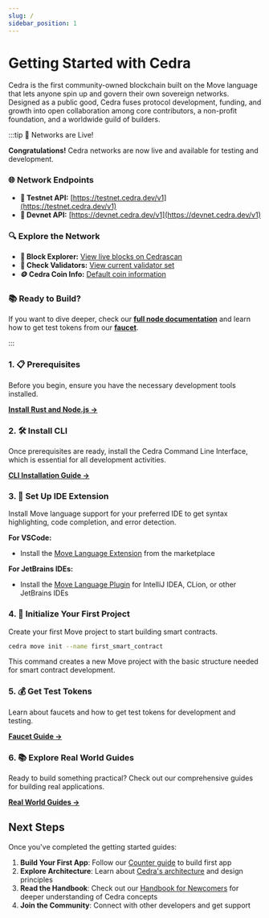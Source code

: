 ```yaml
---
slug: /
sidebar_position: 1
---
```


# Getting Started with Cedra
Cedra is the first community-owned blockchain built on the Move language that lets anyone spin up and govern their own sovereign networks. Designed as a public good, Cedra fuses protocol development, funding, and growth into open collaboration among core contributors, a non-profit foundation, and a worldwide guild of builders.



:::tip 🎉 Networks are Live!

**Congratulations!** Cedra networks are now live and available for testing and development.

### 🌐 Network Endpoints

- **🚀 Testnet API:** [https://testnet.cedra.dev/v1](https://testnet.cedra.dev/v1)
- **🔧 Devnet API:** [https://devnet.cedra.dev/v1](https://devnet.cedra.dev/v1)

### 🔍 Explore the Network

- **🔎 Block Explorer:** [View live blocks on Cedrascan](https://cedrascan.com)
- **👥 Check Validators:** [View current validator set](https://testnet.cedra.dev/v1/accounts/0x1/resource/0x1::stake::ValidatorSet)
- **🪙 Cedra Coin Info:** [Default coin information](https://testnet.cedra.dev/v1/accounts/0x1/resource/0x1::coin::CoinInfo%3C0x1::cedra_coin::CedraCoin%3E)

### 📚 Ready to Build?

If you want to dive deeper, check our [**full node documentation**](nodes/full-node) and learn how to get test tokens from our [**faucet**](/getting-started/faucet).

:::


### 1. 📋 Prerequisites
Before you begin, ensure you have the necessary development tools installed.

[**Install Rust and Node.js →**](/getting-started/libs)

### 2. 🛠️ Install CLI
Once prerequisites are ready, install the Cedra Command Line Interface, which is essential for all development activities.

[**CLI Installation Guide →**](/getting-started/cli)

### 3. 🔧 Set Up IDE Extension
Install Move language support for your preferred IDE to get syntax highlighting, code completion, and error detection.

**For VSCode:**
- Install the [Move Language Extension](https://marketplace.visualstudio.com/items?itemName=MoveBit.aptos-move-analyzer) from the marketplace

**For JetBrains IDEs:**
- Install the [Move Language Plugin](https://plugins.jetbrains.com/plugin/14721-move-on-aptos) for IntelliJ IDEA, CLion, or other JetBrains IDEs

### 4. 🚀 Initialize Your First Project
Create your first Move project to start building smart contracts.

```bash
cedra move init --name first_smart_contract
```

This command creates a new Move project with the basic structure needed for smart contract development.

### 5. 💰 Get Test Tokens
Learn about faucets and how to get test tokens for development and testing.

[**Faucet Guide →**](/getting-started/faucet)

### 6. 📚 Explore Real World Guides
Ready to build something practical? Check out our comprehensive guides for building real applications.

[**Real World Guides →**](/real-world-guides)

## Next Steps

Once you've completed the getting started guides:

1. **Build Your First App**: Follow our [Counter guide](/getting-started/counter) to build first app
2. **Explore Architecture**: Learn about [Cedra's architecture](/architecture) and design principles
3. **Read the Handbook**: Check out our [Handbook for Newcomers](/handbook-for-newcomers) for deeper understanding of Cedra concepts
4. **Join the Community**: Connect with other developers and get support
